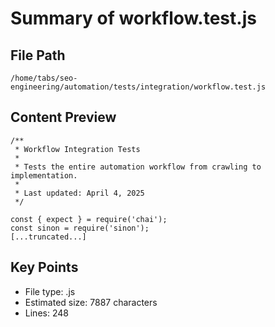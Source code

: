 # Summary of workflow.test.js
  
## File Path
`/home/tabs/seo-engineering/automation/tests/integration/workflow.test.js`

## Content Preview
```
/**
 * Workflow Integration Tests
 * 
 * Tests the entire automation workflow from crawling to implementation.
 * 
 * Last updated: April 4, 2025
 */

const { expect } = require('chai');
const sinon = require('sinon');
[...truncated...]
```

## Key Points
- File type: .js
- Estimated size: 7887 characters
- Lines: 248
